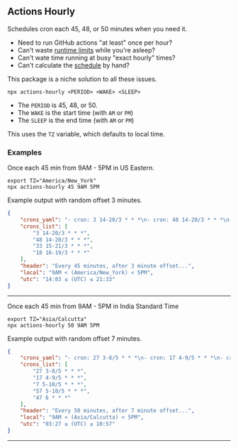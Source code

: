 ## Actions Hourly

Schedules cron each 45, 48, or 50 minutes when you need it.

- Need to run GitHub actions "at least" once per hour?
- Can't waste [runtime limits][limits] while you're asleep?
- Can't wate time running at busy "exact hourly" times?
- Can't calculate the [schedule][cron] by hand?

This package is a niche solution to all these issues.

```
npx actions-hourly <PERIOD> <WAKE> <SLEEP>
```

- The `PERIOD` is 45, 48, or 50.
- The `WAKE` is the start time (with `AM` or `PM`)
- The `SLEEP` is the end time (with `AM` or `PM`)

This uses the `TZ` variable, which defaults to local time.

### Examples

Once each 45 min from 9AM - 5PM in US Eastern.
```
export TZ="America/New_York"
npx actions-hourly 45 9AM 5PM
```

Example output with random offset 3 minutes.

```json
{
    "crons_yaml": "- cron: 3 14-20/3 * * *\n- cron: 48 14-20/3 * * *\n- cron: 33 15-21/3 * * *\n- cron: 18 16-19/3 * * *",
    "crons_list": [
        "3 14-20/3 * * *",
        "48 14-20/3 * * *",
        "33 15-21/3 * * *",
        "18 16-19/3 * * *"
    ],
    "header": "Every 45 minutes, after 3 minute offset...",
    "local": "9AM < (America/New_York) < 5PM",
    "utc": "14:03 ≤ (UTC) ≤ 21:33"
}
```

---

Once each 45 min from 9AM - 5PM in India Standard Time
```
export TZ="Asia/Calcutta"
npx actions-hourly 50 9AM 5PM
```

Example output with random offset 7 minutes.

```json
{
    "crons_yaml": "- cron: 27 3-8/5 * * *\n- cron: 17 4-9/5 * * *\n- cron: 7 5-10/5 * * *\n- cron: 57 5-10/5 * * *\n- cron: 47 6 * * *",
    "crons_list": [
        "27 3-8/5 * * *",
        "17 4-9/5 * * *",
        "7 5-10/5 * * *",
        "57 5-10/5 * * *",
        "47 6 * * *"
    ],
    "header": "Every 50 minutes, after 7 minute offset...",
    "local": "9AM < (Asia/Calcutta) < 5PM",
    "utc": "03:27 ≤ (UTC) ≤ 10:57"
}
```

---

[limits]: https://docs.github.com/en/billing/managing-billing-for-github-actions/about-billing-for-github-actions
[cron]: https://docs.github.com/en/actions/using-workflows/events-that-trigger-workflows#schedule
